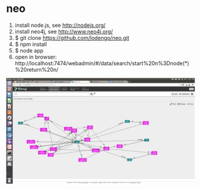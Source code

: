 neo
===
1. install node.js, see http://nodejs.org/
2. install neo4j, see http://www.neo4j.org/
3. $ git clone https://github.com/lodengo/neo.git
4. $ npm install
5. $ node app
6. open in browser: http://localhost:7474/webadmin/#/data/search/start%20n%3Dnode(*)%20return%20n/

![neo](neo.png)
